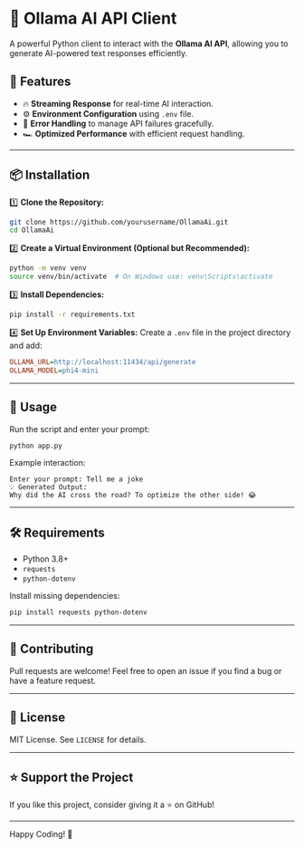 # 🚀 Ollama AI API Client

A powerful Python client to interact with the **Ollama AI API**, allowing you to generate AI-powered text responses efficiently.

## 📌 Features
- 🔥 **Streaming Response** for real-time AI interaction.
- ⚙️ **Environment Configuration** using `.env` file.
- 🚀 **Error Handling** to manage API failures gracefully.
- 🏎️ **Optimized Performance** with efficient request handling.

---

## 📦 Installation

1️⃣ **Clone the Repository:**
```sh
git clone https://github.com/yourusername/OllamaAi.git
cd OllamaAi
```

2️⃣ **Create a Virtual Environment (Optional but Recommended):**
```sh
python -m venv venv
source venv/bin/activate  # On Windows use: venv\Scripts\activate
```

3️⃣ **Install Dependencies:**
```sh
pip install -r requirements.txt
```

4️⃣ **Set Up Environment Variables:**
Create a `.env` file in the project directory and add:
```ini
OLLAMA_URL=http://localhost:11434/api/generate
OLLAMA_MODEL=phi4-mini
```

---

## 🚀 Usage

Run the script and enter your prompt:
```sh
python app.py
```

Example interaction:
```
Enter your prompt: Tell me a joke
💡 Generated Output:
Why did the AI cross the road? To optimize the other side! 😂
```

---

## 🛠 Requirements
- Python 3.8+
- `requests`
- `python-dotenv`

Install missing dependencies:
```sh
pip install requests python-dotenv
```

---

## 🤝 Contributing
Pull requests are welcome! Feel free to open an issue if you find a bug or have a feature request.

---

## 📜 License
MIT License. See `LICENSE` for details.

---

## ⭐ Support the Project
If you like this project, consider giving it a ⭐ on GitHub!

---

Happy Coding! 🚀

